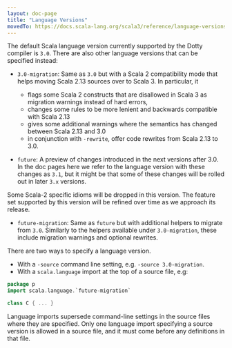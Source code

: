 ```yaml
---
layout: doc-page
title: "Language Versions"
movedTo: https://docs.scala-lang.org/scala3/reference/language-versions.html
---
```


The default Scala language version currently supported by the Dotty compiler is `3.0`. There are also other language versions that can be specified instead:

 - `3.0-migration`: Same as `3.0` but with a Scala 2 compatibility mode that helps moving Scala 2.13 sources over to Scala 3. In particular, it

    - flags some Scala 2 constructs that are disallowed in Scala 3 as migration warnings instead of hard errors,
    - changes some rules to be more lenient and backwards compatible with Scala 2.13
    - gives some additional warnings where the semantics has changed between Scala 2.13 and 3.0
    - in conjunction with `-rewrite`, offer code rewrites from Scala 2.13 to 3.0.

 - `future`: A preview of changes introduced in the next versions after 3.0. In the doc pages here we refer to the language version with these changes as `3.1`, but it might be that some of these changes will be rolled out in later `3.x` versions.

 Some Scala-2 specific idioms will be dropped in this version. The feature set supported by this version will be refined over time  as we approach its release.

 - `future-migration`: Same as `future` but with additional helpers to migrate from `3.0`. Similarly to the helpers available under `3.0-migration`, these include migration warnings and optional rewrites.

There are two ways to specify a language version.

 - With a `-source` command line setting, e.g. `-source 3.0-migration`.
 - With a `scala.language` import at the top of a source file, e.g:

```scala
package p
import scala.language.`future-migration`

class C { ... }
```

Language imports supersede command-line settings in the source files where they are specified. Only one language import specifying a source version is allowed in a source file, and it must come before any definitions in that file.

